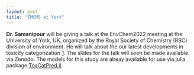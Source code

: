 ```yaml
---
layout: post
title: "EMCMS at York"
---
```


**Dr. Samanipour** will be giving a talk at the EnvChem2022 meeting at the University of York, UK, organized by the Royal Society of Chemistry (RSC) division of environment. He will talk about the our latest developments in toxicity categorization [1](https://chemrxiv.org/engage/chemrxiv/article-details/62ac9a8004a3a97dec4a2223). The slides for the talk will soon be made available via Zenodo. The models for this study are alreay available for use via julia package [ToxCatPred.jl](https://bitbucket.org/SSamanipour/toxcatpred-jl/src/main/).
